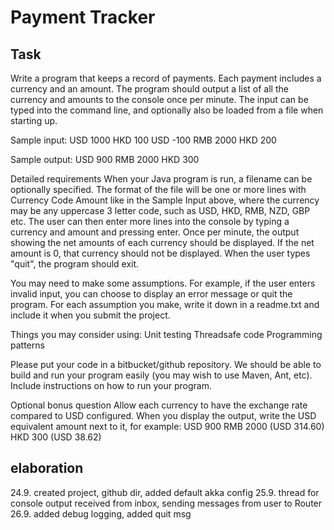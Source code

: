 Payment Tracker
===============
Task
----
Write a program that keeps a record of payments. Each payment includes a currency and an amount.
The program should output a list of all the currency and amounts to the console once per minute.
The input can be typed into the command line, and optionally also be loaded from a file when starting up.

Sample input:
USD 1000
HKD 100
USD -100
RMB 2000
HKD 200

Sample output:
USD 900
RMB 2000
HKD 300

Detailed requirements
When your Java program is run, a filename can be optionally specified.
The format of the file will be one or more lines with Currency Code Amount like in the Sample Input above,
where the currency may be any uppercase 3 letter code, such as USD, HKD, RMB, NZD, GBP etc.
The user can then enter more lines into the console by typing a currency and amount and pressing enter.
Once per minute, the output showing the net amounts of each currency should be displayed.
If the net amount is 0, that currency should not be displayed.  When the user types "quit", the program should exit.

You may need to make some assumptions. For example, if the user enters invalid input,
you can choose to display an error message or quit the program.
For each assumption you make, write it down in a readme.txt and include it when you submit the project.

Things you may consider using:
Unit testing
Threadsafe code
Programming patterns

Please put your code in a bitbucket/github repository.
We should be able to build and run your program easily (you may wish to use Maven, Ant, etc).
Include instructions on how to run your program.

Optional bonus question
Allow each currency to have the exchange rate compared to USD configured. When you display the output,
write the USD equivalent amount next to it, for example:
USD 900
RMB 2000 (USD 314.60)
HKD 300 (USD 38.62)

elaboration
-----------
24.9. created project, github dir, added default akka config
25.9. thread for console output received from inbox, sending messages from user to Router
26.9. added debug logging, added quit msg